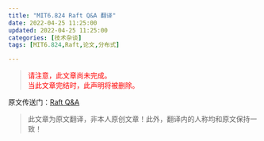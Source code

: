 ```yaml
---
title: "MIT6.824 Raft Q&A 翻译"
date: 2022-04-25 11:25:00
updated: 2022-04-25 11:25:00
categories: [技术杂谈]
tags: [MIT6.824,Raft,论文,分布式]

---
```




> <font color=red>请注意，此文章尚未完成。</font>  
> <font color=red>当此文章完结时，此声明将被删除。</font>



原文传送门：[Raft Q&A](https://thesquareplanet.com/blog/raft-qa/)



> 此文章为原文翻译，非本人原创文章！此外，翻译内的人称均和原文保持一致！

